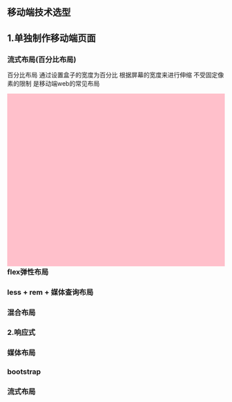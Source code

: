 ## 移动端技术选型

## 1.单独制作移动端页面

### 流式布局(百分比布局)

百分比布局 通过设置盒子的宽度为百分比 根据屏幕的宽度来进行伸缩 不受固定像素的限制  是移动端web的常见布局

<style>
    *
    {
        margin:0;
        padding:0;
    }
    section
	{
		width:100%;
	}
    section div
    {
        float:left;
        width:50%;
        height:400PX;
        background-color:pink;
    }
</style>
<section>
    <div></div>
    <div></div>
</section>



### flex弹性布局

### less + rem + 媒体查询布局

### 混合布局

### 2.响应式

### 媒体布局

### bootstrap

### 流式布局